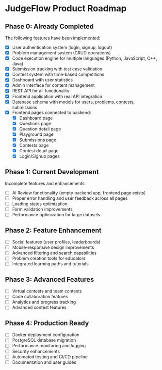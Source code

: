 # JudgeFlow Product Roadmap

## Phase 0: Already Completed

The following features have been implemented:

- [x] User authentication system (login, signup, logout)
- [x] Problem management system (CRUD operations)
- [x] Code execution engine for multiple languages (Python, JavaScript, C++, Java)
- [x] Submission tracking with test case validation
- [x] Contest system with time-based competitions
- [x] Dashboard with user statistics
- [x] Admin interface for content management
- [x] REST API for all functionality
- [x] Frontend application with real API integration
- [x] Database schema with models for users, problems, contests, submissions
- [x] Frontend pages connected to backend:
  - [x] Dashboard page
  - [x] Questions page
  - [x] Question detail page
  - [x] Playground page
  - [x] Submissions page
  - [x] Contests page
  - [x] Contest detail page
  - [x] Login/Signup pages

## Phase 1: Current Development

Incomplete features and enhancements:

- [ ] AI Review functionality (empty backend app, frontend page exists)
- [ ] Proper error handling and user feedback across all pages
- [ ] Loading states optimization
- [ ] Form validation improvements
- [ ] Performance optimization for large datasets

## Phase 2: Feature Enhancement

- [ ] Social features (user profiles, leaderboards)
- [ ] Mobile-responsive design improvements
- [ ] Advanced filtering and search capabilities
- [ ] Problem creation tools for educators
- [ ] Integrated learning paths and tutorials

## Phase 3: Advanced Features

- [ ] Virtual contests and team contests
- [ ] Code collaboration features
- [ ] Analytics and progress tracking
- [ ] Advanced contest features

## Phase 4: Production Ready

- [ ] Docker deployment configuration
- [ ] PostgreSQL database migration
- [ ] Performance monitoring and logging
- [ ] Security enhancements
- [ ] Automated testing and CI/CD pipeline
- [ ] Documentation and user guides